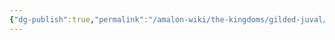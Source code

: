 ```yaml
---
{"dg-publish":true,"permalink":"/amalon-wiki/the-kingdoms/gilded-juval/","dgPassFrontmatter":true,"noteIcon":""}
---
```


